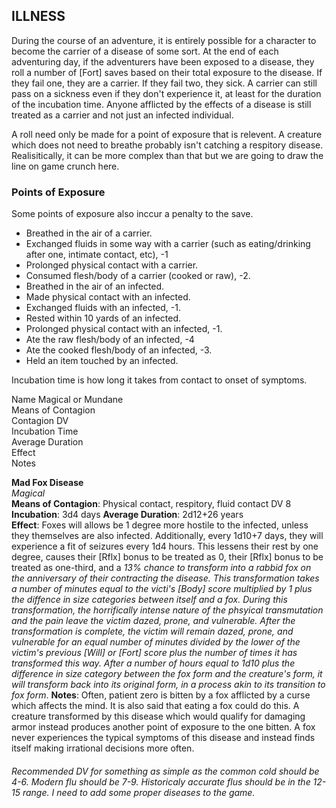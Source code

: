 ## ILLNESS
During the course of an adventure, it is entirely possible for a character to become the carrier of a disease of some sort. At the end of each adventuring day, if the adventurers have been exposed to a disease, they roll a number of [Fort] saves based on their total exposure to the disease. If they fail one, they are a carrier. If they fail two, they sick. A carrier can still pass on a sickness even if they don't experience it, at least for the duration of the incubation time. Anyone afflicted by the effects of a disease is still treated as a carrier and not just an infected individual.

A roll need only be made for a point of exposure that is relevent. A creature which does not need to breathe probably isn't catching a respitory disease. Realisitically, it can be more complex than that but we are going to draw the line on game crunch here.

### Points of Exposure
Some points of exposure also inccur a penalty to the save.  
* Breathed in the air of a carrier.
* Exchanged fluids in some way with a carrier (such as eating/drinking after one, intimate contact, etc), -1
* Prolonged physical contact with a carrier.
* Consumed flesh/body of a carrier (cooked or raw), -2.
* Breathed in the air of an infected.
* Made physical contact with an infected.
* Exchanged fluids with an infected, -1.
* Rested within 10 yards of an infected.
* Prolonged physical contact with an infected, -1.
* Ate the raw flesh/body of an infected, -4
* Ate the cooked flesh/body of an infected, -3.
* Held an item touched by an infected.

Incubation time is how long it takes from contact to onset of symptoms.

Name 
Magical or Mundane  
Means of Contagion  
Contagion DV  
Incubation Time  
Average Duration  
Effect  
Notes

**Mad Fox Disease**  
*Magical*  
**Means of Contagion**: Physical contact, respitory, fluid contact
DV 8  
**Incubation**: 3d4 days 
**Average Duration**: 2d12+26 years  
**Effect**: Foxes will allows be 1 degree more hostile to the infected, unless they themselves are also infected. Additionally, every 1d10+7 days, they will experience a fit of seizures every 1d4 hours. This lessens their rest by one degree, causes their [Rflx] bonus to be treated as 0, their [Rflx] bonus to be treated as one-third, and a *13% chance to transform into a rabbid fox on the anniversary of their contracting the disease. This transformation takes a number of minutes equal to the victi's [Body] score multiplied by 1 plus the diffence in size categories between itself and a fox. During this transformation, the horrifically intense nature of the phsyical transmutation and the pain leave the victim dazed, prone, and vulnerable. After the transformation is complete, the victim will remain dazed, prone, and vulnerable for an equal number of minutes divided by the lower of the victim's previous [Will] or [Fort] score plus the number of times it has transformed this way. After a number of hours equal to 1d10 plus the difference in size category between the fox form and the creature's form, it will transform back into its original form, in a process akin to its transition to fox form*.
**Notes**: Often, patient zero is bitten by a fox afflicted by a curse which affects the mind. It is also said that eating a fox could do this. A creature transformed by this disease which would qualify for damaging armor instead produces another point of exposure to the one bitten. A fox never experiences the typical symptoms of this disease and instead finds itself making irrational decisions more often.

###### Recommended DV for something as simple as the common cold should be 4-6. Modern flu should be 7-9. Historicaly accurate flus should be in the 12-15 range. I need to add some proper diseases to the game.
